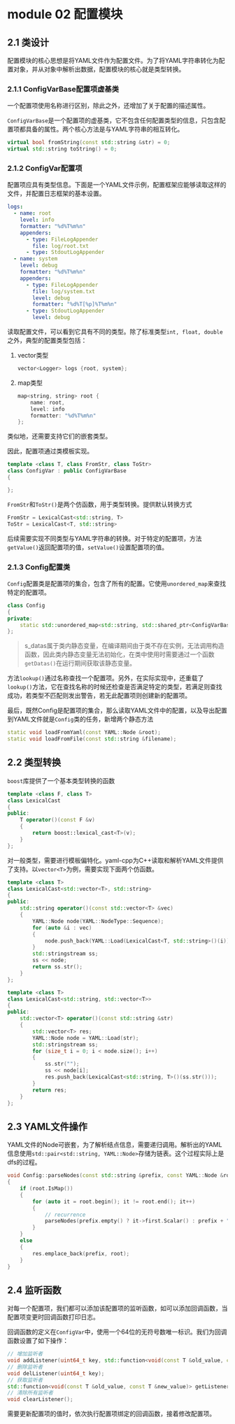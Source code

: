 # module 02 配置模块

## 2.1 类设计

配置模块的核心思想是将YAML文件作为配置文件。为了将YAML字符串转化为配置对象，并从对象中解析出数据，配置模块的核心就是类型转换。

### 2.1.1 ConfigVarBase配置项虚基类

一个配置项使用名称进行区别，除此之外，还增加了关于配置的描述属性。

`ConfigVarBase`是一个配置项的虚基类，它不包含任何配置类型的信息，只包含配置项都具备的属性。两个核心方法是与YAML字符串的相互转化。
``` cpp
virtual bool fromString(const std::string &str) = 0;
virtual std::string toString() = 0;
```

### 2.1.2 ConfigVar配置项

配置项应具有类型信息。下面是一个YAML文件示例，配置框架应能够读取这样的文件，并配置日志框架的基本设置。

``` yml
logs:
  - name: root
    level: info
    formatter: "%d%T%m%n"
    appenders:
      - type: FileLogAppender
        file: log/root.txt
      - type: StdoutLogAppender
  - name: system
    level: debug
    formatter: "%d%T%m%n"
    appenders:
      - type: FileLogAppender
        file: log/system.txt
        level: debug
        formatter: "%d%T[%p]%T%m%n"
      - type: StdoutLogAppender
        level: debug
```

读取配置文件，可以看到它具有不同的类型。除了标准类型`int, float, double`之外，典型的配置类型包括：

1. vector类型

    ``` cpp
    vector<Logger> logs {root, system};
    ```    

2. map类型

    ``` cpp
    map<string, string> root {
        name: root,
        level: info
        formatter: "%d%T%m%n"
    };
    ```

类似地，还需要支持它们的嵌套类型。

因此，配置项通过类模板实现。
``` cpp
template <class T, class FromStr, class ToStr>
class ConfigVar : public ConfigVarBase
{

};
```

`FromStr`和`ToStr()`是两个仿函数，用于类型转换。提供默认转换方式
``` cpp
FromStr = LexicalCast<std::string, T>
ToStr = LexicalCast<T, std::string>
```

后续需要实现不同类型与YAML字符串的转换。对于特定的配置项，方法`getValue()`返回配置项的值，`setValue()`设置配置项的值。

### 2.1.3 Config配置类

`Config`配置类是配置项的集合，包含了所有的配置。它使用`unordered_map`来查找特定的配置项。

``` cpp
class Config
{
private:
    static std::unordered_map<std::string, std::shared_ptr<ConfigVarBase>> s_datas;
};
```

> s_datas属于类内静态变量，在编译期间由于类不存在实例，无法调用构造函数，因此类内静态变量无法初始化，在类中使用时需要通过一个函数`getDatas()`在运行期间获取该静态变量。

方法`lookup()`通过名称查找一个配置项。另外，在实际实现中，还重载了`lookup()`方法，它在查找名称的时候还检查是否满足特定的类型，若满足则查找成功，若类型不匹配则发出警告，若无此配置项则创建新的配置项。

最后，既然Config是配置项的集合，那么读取YAML文件中的配置，以及导出配置到YAML文件就是`Config`类的任务，新增两个静态方法
``` cpp
static void loadFromYaml(const YAML::Node &root);
static void loadFromFile(const std::string &filename);
```

## 2.2 类型转换

`boost`库提供了一个基本类型转换的函数
``` cpp
template <class F, class T>
class LexicalCast
{
public:
    T operator()(const F &v)
    {
        return boost::lexical_cast<T>(v);
    }
};
```

对一般类型，需要进行模板偏特化。yaml-cpp为C++读取和解析YAML文件提供了支持。以`vector<T>`为例，需要实现下面两个仿函数。
``` cpp
template <class T>
class LexicalCast<std::vector<T>, std::string>
{
public:
    std::string operator()(const std::vector<T> &vec)
    {
        YAML::Node node(YAML::NodeType::Sequence);
        for (auto &i : vec)
        {
            node.push_back(YAML::Load(LexicalCast<T, std::string>()(i)));
        }
        std::stringstream ss;
        ss << node;
        return ss.str();
    }
};

template <class T>
class LexicalCast<std::string, std::vector<T>>
{
public:
    std::vector<T> operator()(const std::string &str)
    {
        std::vector<T> res;
        YAML::Node node = YAML::Load(str);
        std::stringstream ss;
        for (size_t i = 0; i < node.size(); i++)
        {
            ss.str("");
            ss << node[i];
            res.push_back(LexicalCast<std::string, T>()(ss.str()));
        }
        return res;
    }
};
```

## 2.3 YAML文件操作

YAML文件的Node可嵌套，为了解析结点信息，需要递归调用。解析出的YAML信息使用`std::pair<std::string, YAML::Node>`存储为链表。这个过程实际上是dfs的过程。

``` cpp
void Config::parseNodes(const std::string &prefix, const YAML::Node &root, std::list<std::pair<std::string, YAML::Node>> &res)
{
    if (root.IsMap())
    {
        for (auto it = root.begin(); it != root.end(); it++)
        {
            // recurrence
            parseNodes(prefix.empty() ? it->first.Scalar() : prefix + "." + it->first.Scalar(), it->second, res);
        }
    }
    else
    {
        res.emplace_back(prefix, root);
    }
}
```

## 2.4 监听函数

对每一个配置项，我们都可以添加该配置项的监听函数，如可以添加回调函数，当配置项变更时回调函数打印日志。

回调函数的定义在`ConfigVar`中，使用一个64位的无符号数唯一标识。我们为回调函数设置了如下操作：
``` cpp
// 增加监听者
void addListener(uint64_t key, std::function<void(const T &old_value, const T &new_value)> cb);
// 删除监听者
void delListener(uint64_t key);
// 获取监听者
std::function<void(const T &old_value, const T &new_value)> getListener(uint64_t key);
// 清除所有监听者
void clearListener();
```

需要更新配置项的值时，依次执行配置项绑定的回调函数，接着修改配置项。
